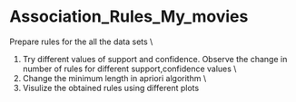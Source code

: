 # Association_Rules_My_movies

Prepare rules for the all the data sets \
1) Try different values of support and confidence. Observe the change in number of rules for different support,confidence values \
2) Change the minimum length in apriori algorithm \
3) Visulize the obtained rules using different plots 
